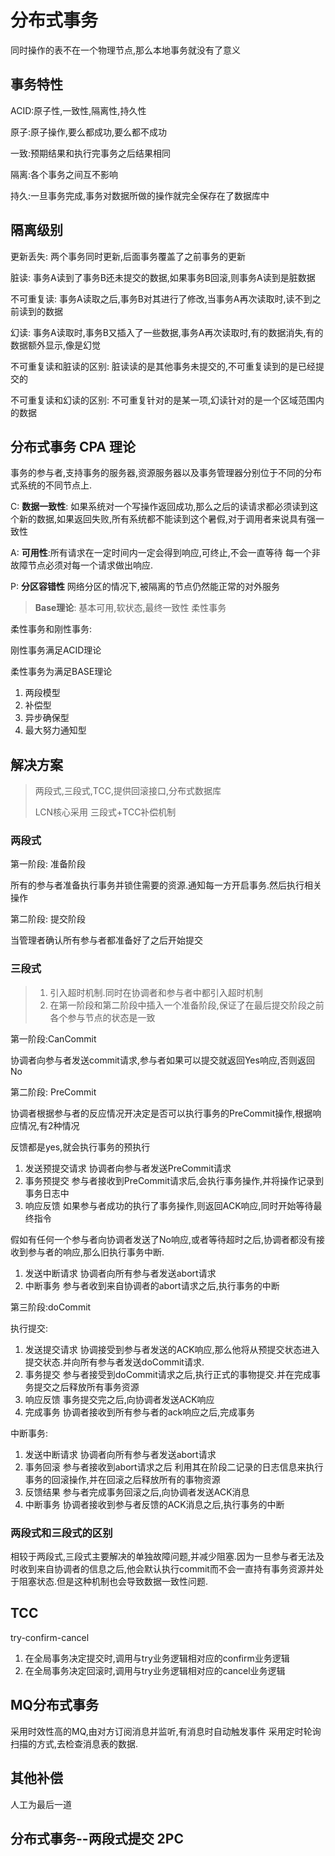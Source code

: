 # 分布式事务

同时操作的表不在一个物理节点,那么本地事务就没有了意义

## 事务特性

ACID:原子性,一致性,隔离性,持久性

原子:原子操作,要么都成功,要么都不成功

一致:预期结果和执行完事务之后结果相同

隔离:各个事务之间互不影响

持久:一旦事务完成,事务对数据所做的操作就完全保存在了数据库中

## 隔离级别

更新丢失:	两个事务同时更新,后面事务覆盖了之前事务的更新

脏读:	事务A读到了事务B还未提交的数据,如果事务B回滚,则事务A读到是脏数据

不可重复读:	事务A读取之后,事务B对其进行了修改,当事务A再次读取时,读不到之前读到的数据

幻读:	事务A读取时,事务B又插入了一些数据,事务A再次读取时,有的数据消失,有的数据额外显示,像是幻觉



不可重复读和脏读的区别:	脏读读的是其他事务未提交的,不可重复读到的是已经提交的

不可重复读和幻读的区别:	不可重复针对的是某一项,幻读针对的是一个区域范围内的数据

## 分布式事务 CPA 理论

事务的参与者,支持事务的服务器,资源服务器以及事务管理器分别位于不同的分布式系统的不同节点上.

C: **数据一致性**:  如果系统对一个写操作返回成功,那么之后的读请求都必须读到这个新的数据,如果返回失败,所有系统都不能读到这个暑假,对于调用者来说具有强一致性

A: **可用性**:所有请求在一定时间内一定会得到响应,可终止,不会一直等待  每一个非故障节点必须对每一个请求做出响应.

P: **分区容错性**  网络分区的情况下,被隔离的节点仍然能正常的对外服务

> **Base理论**: 基本可用,软状态,最终一致性    柔性事务

柔性事务和刚性事务:

刚性事务满足ACID理论

柔性事务为满足BASE理论

1. 两段模型
2. 补偿型
3. 异步确保型
4. 最大努力通知型

## 解决方案

> 两段式,三段式,TCC,提供回滚接口,分布式数据库
>
> LCN核心采用 三段式+TCC补偿机制

### 两段式

第一阶段: 准备阶段

所有的参与者准备执行事务并锁住需要的资源.通知每一方开启事务.然后执行相关操作

第二阶段: 提交阶段

当管理者确认所有参与者都准备好了之后开始提交

### 三段式

> 1. 引入超时机制.同时在协调者和参与者中都引入超时机制
> 2. 在第一阶段和第二阶段中插入一个准备阶段,保证了在最后提交阶段之前各个参与节点的状态是一致

第一阶段:CanCommit

协调者向参与者发送commit请求,参与者如果可以提交就返回Yes响应,否则返回No

第二阶段: PreCommit

协调者根据参与者的反应情况开决定是否可以执行事务的PreCommit操作,根据响应情况,有2种情况

反馈都是yes,就会执行事务的预执行

1. 发送预提交请求 协调者向参与者发送PreCommit请求
2. 事务预提交 参与者接收到PreCommit请求后,会执行事务操作,并将操作记录到事务日志中
3. 响应反馈 如果参与者成功的执行了事务操作,则返回ACK响应,同时开始等待最终指令

假如有任何一个参与者向协调者发送了No响应,或者等待超时之后,协调者都没有接收到参与者的响应,那么旧执行事务中断.

1. 发送中断请求 协调者向所有参与者发送abort请求
2. 中断事务 参与者收到来自协调者的abort请求之后,执行事务的中断

第三阶段:doCommit

执行提交:

1. 发送提交请求 协调接受到参与者发送的ACK响应,那么他将从预提交状态进入提交状态.并向所有参与者发送doCommit请求.
2. 事务提交 参与者接受到doCommit请求之后,执行正式的事物提交.并在完成事务提交之后释放所有事务资源
3. 响应反馈 事务提交完之后,向协调者发送ACK响应
4. 完成事务 协调者接收到所有参与者的ack响应之后,完成事务

中断事务:

1. 发送中断请求 协调者向所有参与者发送abort请求
2. 事务回滚 参与者接收到abort请求之后 利用其在阶段二记录的日志信息来执行事务的回滚操作,并在回滚之后释放所有的事物资源
3. 反馈结果 参与者完成事务回滚之后,向协调者发送ACK消息
4. 中断事务 协调者接收到参与者反馈的ACK消息之后,执行事务的中断

### 两段式和三段式的区别

相较于两段式,三段式主要解决的单独故障问题,并减少阻塞.因为一旦参与者无法及时收到来自协调者的信息之后,他会默认执行commit而不会一直持有事务资源并处于阻塞状态.但是这种机制也会导致数据一致性问题.

## TCC

try-confirm-cancel

1. 在全局事务决定提交时,调用与try业务逻辑相对应的confirm业务逻辑
2. 在全局事务决定回滚时,调用与try业务逻辑相对应的cancel业务逻辑



## MQ分布式事务

采用时效性高的MQ,由对方订阅消息并监听,有消息时自动触发事件 采用定时轮询扫描的方式,去检查消息表的数据.

## 其他补偿



人工为最后一道





























## 分布式事务--两段式提交 2PC







